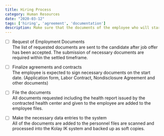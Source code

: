 ```yaml
---
title: Hiring Process
category: Human Resources
date: "2020-03-12"
tags: ['hiring', 'agreement', 'documentation']
description: Make sure that the documents of the employee who will start work are complete and ensure that they are protected
---
```


- [ ] Request of Employment Documents  
The list of requested documents are sent to the candidate after job offer has been accepted. The submission of necessary documents are required within the settled timeframe.  

- [ ] Finalize agreements and contracts  
The employee is expected to sign necessary documents on the start date. (Application form, Labor Contract, Nondisclosure Agreement and other documents)

- [ ] File the documents  
All documents requested including the health report issued by the contracted health center and given to the employee are added to the employee files.

- [ ] Make the necessary data entries to the system  
All of the documents are added to the personnel files are scanned and processed into the Kolay IK system and backed up as soft copies.
